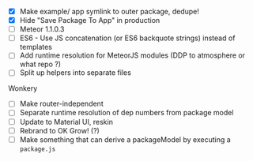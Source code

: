 * [x] Make example/ app symlink to outer package, dedupe!
* [x] Hide "Save Package To App" in production
* [ ] Meteor 1.1.0.3
* [ ] ES6 - Use JS concatenation (or ES6 backquote strings) instead of templates
* [ ] Add runtime resolution for MeteorJS modules (DDP to atmosphere or what repo ?)
* [ ] Split up helpers into separate files

Wonkery
* [ ] Make router-independent
* [ ] Separate runtime resolution of dep numbers from package model
* [ ] Update to Material UI, reskin
* [ ] Rebrand to OK Grow! (?)
* [ ] Make something that can derive a packageModel by executing a `package.js`
